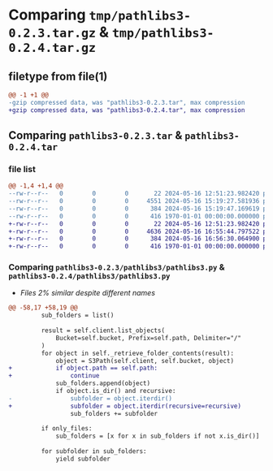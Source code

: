 # Comparing `tmp/pathlibs3-0.2.3.tar.gz` & `tmp/pathlibs3-0.2.4.tar.gz`

## filetype from file(1)

```diff
@@ -1 +1 @@
-gzip compressed data, was "pathlibs3-0.2.3.tar", max compression
+gzip compressed data, was "pathlibs3-0.2.4.tar", max compression
```

## Comparing `pathlibs3-0.2.3.tar` & `pathlibs3-0.2.4.tar`

### file list

```diff
@@ -1,4 +1,4 @@
--rw-r--r--   0        0        0       22 2024-05-16 12:51:23.982420 pathlibs3-0.2.3/pathlibs3/__init__.py
--rw-r--r--   0        0        0     4551 2024-05-16 15:19:27.581936 pathlibs3-0.2.3/pathlibs3/pathlibs3.py
--rw-r--r--   0        0        0      384 2024-05-16 15:19:47.169619 pathlibs3-0.2.3/pyproject.toml
--rw-r--r--   0        0        0      416 1970-01-01 00:00:00.000000 pathlibs3-0.2.3/PKG-INFO
+-rw-r--r--   0        0        0       22 2024-05-16 12:51:23.982420 pathlibs3-0.2.4/pathlibs3/__init__.py
+-rw-r--r--   0        0        0     4636 2024-05-16 16:55:44.797522 pathlibs3-0.2.4/pathlibs3/pathlibs3.py
+-rw-r--r--   0        0        0      384 2024-05-16 16:56:30.064900 pathlibs3-0.2.4/pyproject.toml
+-rw-r--r--   0        0        0      416 1970-01-01 00:00:00.000000 pathlibs3-0.2.4/PKG-INFO
```

### Comparing `pathlibs3-0.2.3/pathlibs3/pathlibs3.py` & `pathlibs3-0.2.4/pathlibs3/pathlibs3.py`

 * *Files 2% similar despite different names*

```diff
@@ -58,17 +58,19 @@
         sub_folders = list()
 
         result = self.client.list_objects(
             Bucket=self.bucket, Prefix=self.path, Delimiter="/"
         )
         for object in self._retrieve_folder_contents(result):
             object = S3Path(self.client, self.bucket, object)
+            if object.path == self.path:
+                continue
             sub_folders.append(object)
             if object.is_dir() and recursive:
-                subfolder = object.iterdir()
+                subfolder = object.iterdir(recursive=recursive)
                 sub_folders += subfolder
 
         if only_files:
             sub_folders = [x for x in sub_folders if not x.is_dir()]
 
         for subfolder in sub_folders:
             yield subfolder
```

